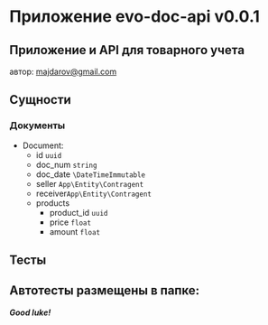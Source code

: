 #  Приложение evo-doc-api v0.0.1 
## Приложение и API для товарного учета 

автор: majdarov@gmail.com

##  Сущности

### Документы 
- Document:
    - id `uuid`
    - doc_num `string`
    - doc_date `\DateTimeImmutable`
    - seller `App\Entity\Contragent`
    - receiver`App\Entity\Contragent`
    - products
        - product_id `uuid`
        - price `float`
        - amount `float`

## Тесты


## Автотесты размещены в папке:

***Good luke!***
